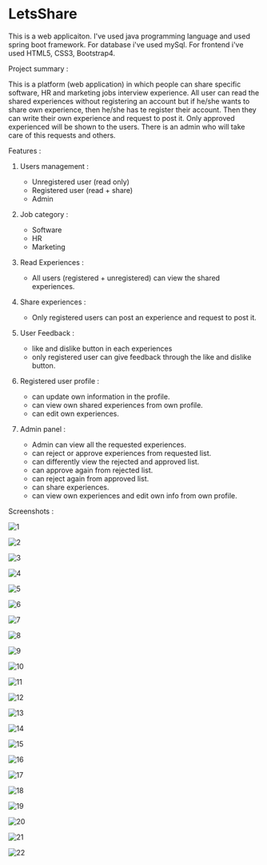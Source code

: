 # LetsShare

This is a web applicaiton. I've used java programming language and used spring boot framework. For database i've used mySql. For frontend i've used HTML5, CSS3, Bootstrap4.


Project summary : 

This is a platform (web application) in which people can share specific software, HR and marketing jobs interview experience. All user can read the shared experiences without registering an account but if he/she wants to share own experience, then he/she has te register their account. Then they can write their own experience and request to post it. Only approved experienced will be shown to the users. There is an admin who will take care of this requests and others. 


Features : 

1. Users management :

     - Unregistered user (read only)
     - Registered user (read + share)
     - Admin


2. Job category :

      - Software
      - HR
      - Marketing


3. Read Experiences : 

      - All users (registered + unregistered) can view the shared experiences.
 

4. Share experiences : 

      - Only registered users can post an experience and request to post it.


5. User Feedback : 

     - like and dislike button in each experiences
     - only registered user can give feedback through the like and dislike button.


6. Registered user profile :

     - can update own information in the profile.
     - can view own shared experiences from own profile.
     - can edit own experiences.


7. Admin panel :

      - Admin can view all the requested experiences.
      - can reject or approve experiences from requested list.
      - can differently view the rejected and approved list.
      - can approve again from rejected list.
      - can reject again from approved list.
      - can share experiences.
      - can view own experiences and edit own info from own profile.
      
     

Screenshots :


![1](https://user-images.githubusercontent.com/58343930/198553028-0d7e63b4-7c6b-444a-ac0a-a96d0fbc6d9c.png)

![2](https://user-images.githubusercontent.com/58343930/198553059-282e9ed5-8c19-4f89-a7ce-a5254e11af53.png)

![3](https://user-images.githubusercontent.com/58343930/198553074-a52e4698-1ba4-45ff-b840-14a6b6e1fbf5.png)

![4](https://user-images.githubusercontent.com/58343930/198553085-28836f8a-3d7d-443e-97bd-30617bccafcc.png)

![5](https://user-images.githubusercontent.com/58343930/198553096-2eab3f34-340d-4d8e-a1eb-2f40b76e4da7.png)

![6](https://user-images.githubusercontent.com/58343930/198553109-a9f85f03-5307-4d8a-91fb-fa76c058902b.png)

![7](https://user-images.githubusercontent.com/58343930/198553171-b85e9f21-0fa7-4848-b873-7a72254605b6.png)

![8](https://user-images.githubusercontent.com/58343930/198553176-2ef0526f-186a-4df9-92de-6733d6e6fd0f.png)

![9](https://user-images.githubusercontent.com/58343930/198553191-9b4657b3-ff6f-46dc-bfc1-22c0e6ae6b2d.png)

![10](https://user-images.githubusercontent.com/58343930/198553200-a3d6d9ef-ec9e-43a0-9862-30d82893a94a.png)

![11](https://user-images.githubusercontent.com/58343930/198554166-5496c6ab-bfa0-4e3c-82b2-64e3fa47b198.png)

![12](https://user-images.githubusercontent.com/58343930/198554415-cb4e894f-2ecd-4250-9cfa-9d242c4d5733.png)

![13](https://user-images.githubusercontent.com/58343930/198554429-e7e8befc-7765-4cc0-bb76-3ae014a87c11.png)

![14](https://user-images.githubusercontent.com/58343930/198555780-ccd28599-14be-4e4c-97ca-bca3e69ff26a.png)

![15](https://user-images.githubusercontent.com/58343930/198555807-1e3b11a3-b8c1-4068-95b5-b1f459eb8392.png)

![16](https://user-images.githubusercontent.com/58343930/198555830-2d973c00-e2c7-4aa9-8e88-cbae3d8974a5.png)

![17](https://user-images.githubusercontent.com/58343930/198555849-e208770f-9d56-4e14-b3bf-c0489fc0fb99.png)

![18](https://user-images.githubusercontent.com/58343930/198555871-9dca543c-6cb4-45d3-859b-c192a6aa8081.png)

![19](https://user-images.githubusercontent.com/58343930/198555897-d3d59821-9255-47bc-8cd4-d16947414be4.png)

![20](https://user-images.githubusercontent.com/58343930/198555921-dae5b5a7-6e50-46bc-9165-75496fab5e64.png)

![21](https://user-images.githubusercontent.com/58343930/198556000-8473be00-6c02-4519-b645-0cd1aeea246f.png)

![22](https://user-images.githubusercontent.com/58343930/198556027-dbfd0bbd-c2e4-454b-86e7-e5f7079138f7.png)


